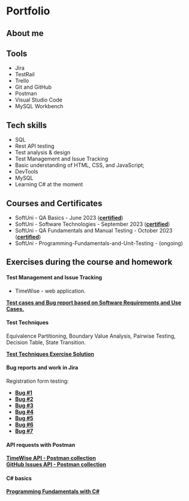 # Portfolio

## About me


## Tools 
* Jira
* TestRail
* Trello
* Git and GitHub
* Postman
* Visual Studio Code
* MySQL Workbench


## Tech skills
* SQL
* Rest API testing
* Test analysis & design
* Test Management and Issue Tracking
* Basic understanding of HTML, CSS, and JavaScript;
* DevTools
* MySQL
* Learning C# at the moment

## Courses and Certificates
* SoftUni - QA Basics - June 2023 (<a href="https://softuni.bg/certificates/details/177434/2d1ee2e3" target="_blank"><b>certified</b></a>)
* SoftUni - Software Technologies - September 2023 (<a href="https://softuni.bg/certificates/details/200719/4a779839"><b>certified</b></a>)
* SoftUni - QA Fundamentals and Manual Testing - October 2023 (<a href="https://softuni.bg/certificates/details/191773/79caa0c1" target="_blank"><b>certified</b></a>)
* SoftUni - Programming-Fundamentals-and-Unit-Testing - (ongoing)
  

## Exercises during the course and homework 

#### Test Management and Issue Tracking
* TimeWise - web application.

<a href="https://docs.google.com/spreadsheets/d/1OIxJNMhB-rn669_BnGjyg54Jh8rfV-mG1g54FJ_nEfk/edit?usp=sharing" target="_blank"><b>Test cases and Bug report based on Software Requirements and Use Cases.</b></a>

#### Test Techniques 
Equivalence Partitioning, Boundary Value Analysis, Pairwise Testing, Decision Table, State Transition.

<a href="https://docs.google.com/spreadsheets/d/1x4Faka2gSz_M0Zv1cYrAsXh09vbgxd6S4LzmO-AvWxc/edit?usp=sharing" target="_blank"><b>Test Techniques Exercise Solution</b></a>

#### Bug reports and work in Jira
Registration form testing:
* <a href="https://drive.google.com/file/d/1GMA22qOdHCKHEaIr1DRQ5tbzE_CDcVTJ/view?usp=sharing" target="_blank"><b>Bug #1</b></a>
* <a href="https://drive.google.com/file/d/1SBwDIQIKUnbK9ICAab60u1K9Y8tTwtTW/view?usp=sharing" target="_blank"><b>Bug #2</b></a>
* <a href="https://drive.google.com/file/d/1sh61EqAJA5AmcB1l8wL564bwmmos81M1/view?usp=sharing" target="_blank"><b>Bug #3</b></a>
* <a href="https://drive.google.com/file/d/13lFiqhU_QfajThkvU4g-r9jIz-PviVRU/view?usp=sharing" target="_blank"><b>Bug #4</b></a>
* <a href="https://drive.google.com/file/d/1HOCnBT_Arb9FCgBLGvq3bUXikk-atIWk/view?usp=sharing" target="_blank"><b>Bug #5</b></a>
* <a href="https://drive.google.com/file/d/1xOSslAkZQdtHXERzg69_hgFXeo7sLvni/view?usp=sharing" target="_blank"><b>Bug #6</b></a>
* <a href="https://drive.google.com/file/d/1RAgVlHNE_O1DsFSBS2WkEfwgTfgiG1TG/view?usp=sharing" target="_blank"><b>Bug #7</b></a>

#### API requests with Postman
<a href="TimeWise API.postman_collection.json" target="_blank"><b>TimeWise API - Postman collection</b></a>  
<a href="GitHub Issues API.postman_collection.json" target="_blank"><b>GitHub Issues API - Postman collection</b></a>


#### C# basics
 <a href="https://github.com/assyav/SoftUni-Course-Programming-Fundamentals-with-CSharp-and-Unit-Testing" target="_blank"><b>Programming Fundamentals with C#</b></a>


